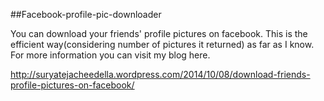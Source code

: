 ##Facebook-profile-pic-downloader

You can download your friends' profile pictures on facebook. This is the efficient way(considering number of pictures it returned) as far as I know.
For more information you can visit my blog here.

http://suryatejacheedella.wordpress.com/2014/10/08/download-friends-profile-pictures-on-facebook/
